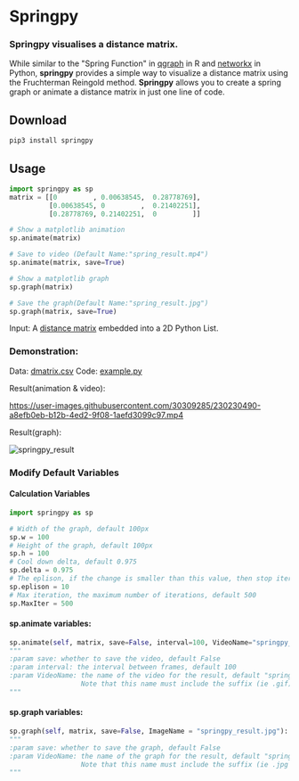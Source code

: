 ﻿# Springpy

### Springpy visualises a distance matrix.
While similar to the "Spring Function" in [qgraph](https://github.com/SachaEpskamp/qgraph) in R and [networkx](https://networkx.org/) in Python, **springpy** provides a simple way to visualize a distance matrix using the Fruchterman Reingold method. **Springpy** allows you to create a spring graph or animate a distance matrix in just one line of code.

## Download
```sh
pip3 install springpy
```

## Usage
```py
import springpy as sp
matrix = [[0         , 0.00638545,  0.28778769],
          [0.00638545, 0         ,  0.21402251],
          [0.28778769, 0.21402251,  0         ]]

# Show a matplotlib animation
sp.animate(matrix)

# Save to video (Default Name:"spring_result.mp4")
sp.animate(matrix, save=True)

# Show a matplotlib graph
sp.graph(matrix)

# Save the graph(Default Name:"spring_result.jpg")
sp.graph(matrix, save=True)
```
Input: A [distance matrix](https://www.wikipedia.org/wiki/Distance_matrix) embedded into a 2D Python List.


### Demonstration:
Data: [dmatrix.csv](https://github.com/kiwirafe/springpy/blob/main/example/dmatrix.csv)
Code: [example.py](https://github.com/kiwirafe/springpy/blob/main/example/example.py)

Result(animation & video):

https://user-images.githubusercontent.com/30309285/230230490-a8efb0eb-b12b-4ed2-9f08-1aefd3099c97.mp4

Result(graph):

![springpy_result](https://user-images.githubusercontent.com/30309285/233753442-ec1ed362-64dd-4dd4-a9ea-7c59c5f7c27d.jpg)


### Modify Default Variables
#### Calculation Variables
```py
import springpy as sp

# Width of the graph, default 100px
sp.w = 100
# Height of the graph, default 100px
sp.h = 100
# Cool down delta, default 0.975
sp.delta = 0.975
# The eplison, if the change is smaller than this value, then stop iterating, default 5
sp.eplison = 10
# Max iteration, the maximum number of iterations, default 500
sp.MaxIter = 500
```

#### sp.animate variables:
```py
sp.animate(self, matrix, save=False, interval=100, VideoName="springpy_result.mp4"):
"""
:param save: whether to save the video, default False
:param interval: the interval between frames, default 100
:param VideoName: the name of the video for the result, default "springpy_result.gif". 
                  Note that this name must include the suffix (ie .gif)
""" 
```

#### sp.graph variables:
```py
sp.graph(self, matrix, save=False, ImageName = "springpy_result.jpg"):
"""
:param save: whether to save the graph, default False
:param VideoName: the name of the graph for the result, default "springpy_result.jpg". 
                  Note that this name must include the suffix (ie .jpg or .png)
""" 
```
